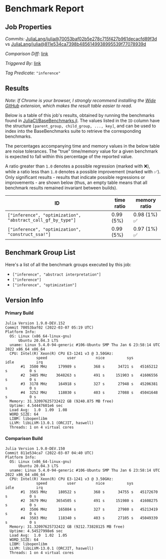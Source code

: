 # Benchmark Report

## Job Properties

*Commits:* [JuliaLang/julia@70053baf02b5e278c715f427b961decacfd89f3d](https://github.com/JuliaLang/julia/commit/70053baf02b5e278c715f427b961decacfd89f3d) vs [JuliaLang/julia@811e534ca7398b4856149938995539f77078939d](https://github.com/JuliaLang/julia/commit/811e534ca7398b4856149938995539f77078939d)

*Comparison Diff:* [link](https://github.com/JuliaLang/julia/compare/811e534ca7398b4856149938995539f77078939d..70053baf02b5e278c715f427b961decacfd89f3d)

*Triggered By:* [link](https://github.com/JuliaLang/julia/pull/44492#issuecomment-1060242536)

*Tag Predicate:* `"inference"`

## Results

*Note: If Chrome is your browser, I strongly recommend installing the [Wide GitHub](https://chrome.google.com/webstore/detail/wide-github/kaalofacklcidaampbokdplbklpeldpj?hl=en)
extension, which makes the result table easier to read.*

Below is a table of this job's results, obtained by running the benchmarks found in
[JuliaCI/BaseBenchmarks.jl](https://github.com/JuliaCI/BaseBenchmarks.jl). The values
listed in the `ID` column have the structure `[parent_group, child_group, ..., key]`,
and can be used to index into the BaseBenchmarks suite to retrieve the corresponding
benchmarks.

The percentages accompanying time and memory values in the below table are noise tolerances. The "true"
time/memory value for a given benchmark is expected to fall within this percentage of the reported value.

A ratio greater than `1.0` denotes a possible regression (marked with :x:), while a ratio less
than `1.0` denotes a possible improvement (marked with :white_check_mark:). Only significant results - results
that indicate possible regressions or improvements - are shown below (thus, an empty table means that all
benchmark results remained invariant between builds).

| ID | time ratio | memory ratio |
|----|------------|--------------|
| `["inference", "optimization", "abstract_call_gf_by_type"]` | 0.99 (5%)  | 0.98 (1%) :white_check_mark: |
| `["inference", "optimization", "construct_ssa!"]` | 0.99 (5%)  | 0.97 (1%) :white_check_mark: |

## Benchmark Group List

Here's a list of all the benchmark groups executed by this job:

- `["inference", "abstract interpretation"]`
- `["inference"]`
- `["inference", "optimization"]`

## Version Info

#### Primary Build

```
Julia Version 1.9.0-DEV.152
Commit 70053baf02 (2022-03-07 05:19 UTC)
Platform Info:
  OS: Linux (x86_64-linux-gnu)
      Ubuntu 20.04.3 LTS
  uname: Linux 5.4.0-94-generic #106-Ubuntu SMP Thu Jan 6 23:58:14 UTC 2022 x86_64 x86_64
  CPU: Intel(R) Xeon(R) CPU E3-1241 v3 @ 3.50GHz: 
              speed         user         nice          sys         idle          irq
       #1  3500 MHz     179989 s        368 s      34721 s   45165212 s          0 s
       #2  3485 MHz    3648263 s        491 s     151903 s   41606556 s          0 s
       #3  3178 MHz     164918 s        327 s      27948 s   45206381 s          0 s
       #4  3252 MHz     118030 s        403 s      27088 s   45041648 s          0 s
  Memory: 31.32097625732422 GB (9240.875 MB free)
  Uptime: 4.54447601e6 sec
  Load Avg:  1.0  1.09  1.08
  WORD_SIZE: 64
  LIBM: libopenlibm
  LLVM: libLLVM-13.0.1 (ORCJIT, haswell)
  Threads: 1 on 4 virtual cores

```

#### Comparison Build

```
Julia Version 1.9.0-DEV.150
Commit 811e534ca7 (2022-03-07 04:40 UTC)
Platform Info:
  OS: Linux (x86_64-linux-gnu)
      Ubuntu 20.04.3 LTS
  uname: Linux 5.4.0-94-generic #106-Ubuntu SMP Thu Jan 6 23:58:14 UTC 2022 x86_64 x86_64
  CPU: Intel(R) Xeon(R) CPU E3-1241 v3 @ 3.50GHz: 
              speed         user         nice          sys         idle          irq
       #1  3565 MHz     180522 s        368 s      34755 s   45172670 s          0 s
       #2  3679 MHz    3654505 s        491 s     151980 s   41608275 s          0 s
       #3  3506 MHz     165884 s        327 s      27980 s   45213419 s          0 s
       #4  3503 MHz     118340 s        403 s      27105 s   45049339 s          0 s
  Memory: 31.32097625732422 GB (9212.73828125 MB free)
  Uptime: 4.54527998e6 sec
  Load Avg:  1.0  1.02  1.05
  WORD_SIZE: 64
  LIBM: libopenlibm
  LLVM: libLLVM-13.0.1 (ORCJIT, haswell)
  Threads: 1 on 4 virtual cores

```
